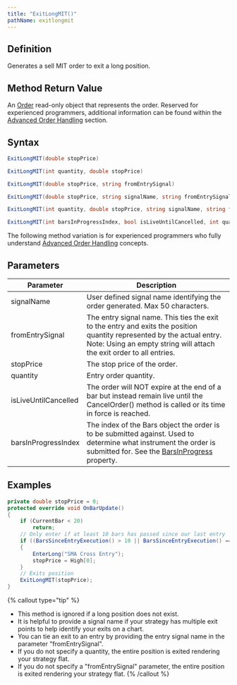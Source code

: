 ```yaml
---
title: "ExitLongMIT()"
pathName: exitlongmit
---
```


## Definition

Generates a sell MIT order to exit a long position.

## Method Return Value

An [Order](order) read-only object that represents the order. Reserved for experienced programmers, additional information can be found within the [Advanced Order Handling](advanced_order_handling) section.

## Syntax

```csharp
ExitLongMIT(double stopPrice)
```

```csharp
ExitLongMIT(int quantity, double stopPrice)
```

```csharp
ExitLongMIT(double stopPrice, string fromEntrySignal)
```

```csharp
ExitLongMIT(double stopPrice, string signalName, string fromEntrySignal)
```

```csharp
ExitLongMIT(int quantity, double stopPrice, string signalName, string fromEntrySignal)
```

```csharp
ExitLongMIT(int barsInProgressIndex, bool isLiveUntilCancelled, int quantity, double stopPrice, string signalName, string fromEntrySignal)
```

The following method variation is for experienced programmers who fully understand [Advanced Order Handling](advanced_order_handling) concepts.

## Parameters

| Parameter              | Description                                                                                                                                                                                                                         |
|------------------------|-------------------------------------------------------------------------------------------------------------------------------------------------------------------------------------------------------------------------------------|
| signalName             | User defined signal name identifying the order generated. Max 50 characters.                                                                                                                                                     |
| fromEntrySignal        | The entry signal name. This ties the exit to the entry and exits the position quantity represented by the actual entry. Note: Using an empty string will attach the exit order to all entries.                                   |
| stopPrice              | The stop price of the order.                                                                                                                                                                                                       |
| quantity               | Entry order quantity.                                                                                                                                                                                                              |
| isLiveUntilCancelled   | The order will NOT expire at the end of a bar but instead remain live until the CancelOrder() method is called or its time in force is reached.                                                                                     |
| barsInProgressIndex    | The index of the Bars object the order is to be submitted against. Used to determine what instrument the order is submitted for. See the [BarsInProgress](barsinprogress) property.                                                |

## Examples

```csharp
private double stopPrice = 0;
protected override void OnBarUpdate()
{
    if (CurrentBar < 20)
        return;
    // Only enter if at least 10 bars has passed since our last entry
    if ((BarsSinceEntryExecution() > 10 || BarsSinceEntryExecution() == -1) && CrossAbove(SMA(10), SMA(20), 1))
    {
        EnterLong("SMA Cross Entry");
        stopPrice = High[0];
    }
    // Exits position
    ExitLongMIT(stopPrice);
}
```

{% callout type="tip" %}

- This method is ignored if a long position does not exist.
- It is helpful to provide a signal name if your strategy has multiple exit points to help identify your exits on a chart.
- You can tie an exit to an entry by providing the entry signal name in the parameter "fromEntrySignal".
- If you do not specify a quantity, the entire position is exited rendering your strategy flat.
- If you do not specify a "fromEntrySignal" parameter, the entire position is exited rendering your strategy flat.
{% /callout %}
